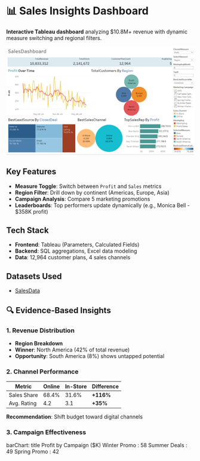 # 📊 Sales Insights Dashboard

**Interactive Tableau dashboard** analyzing $10.8M+ revenue with dynamic measure switching and regional filters.

![Dashboard Preview](https://github.com/Siam-analytics/Sales-Performance-Viz/blob/main/Screenshot%202025-04-23%20164042.png)

## Key Features
- **Measure Toggle**: Switch between `Profit` and `Sales` metrics
- **Region Filter**: Drill down by continent (Americas, Europe, Asia)
- **Campaign Analysis**: Compare 5 marketing promotions
- **Leaderboards**: Top performers update dynamically (e.g., Monica Bell - $358K profit)

## Tech Stack
- **Frontend**: Tableau (Parameters, Calculated Fields)
- **Backend**: SQL aggregations, Excel data modeling
- **Data**: 12,964 customer plans, 4 sales channels

## Datasets Used
- <a href= "https://github.com/Siam-analytics/Sales-Performance-Viz/blob/main/DATA-20250322T123852Z-001.zip">SalesData</a>

## 🔍 Evidence-Based Insights

### 1. **Revenue Distribution**
- **Region Breakdown**
- **Winner**: North America (42% of total revenue)
- **Opportunity**: South America (8%) shows untapped potential

### 2. **Channel Performance**
| Metric        | Online | In-Store | Difference |
|--------------|--------|----------|------------|
| Sales Share  | 68.4%  | 31.6%    | **+116%**  |
| Avg. Rating  | 4.2    | 3.1      | **+35%**   |

**Recommendation**: Shift budget toward digital channels

### 3. **Campaign Effectiveness**
barChart: title Profit by Campaign ($K)
Winter Promo : 58
Summer Deals : 49
Spring Promo : 42
